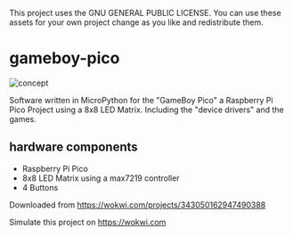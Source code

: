 This project uses the GNU GENERAL PUBLIC LICENSE.
You can use these assets for your own project change as you like
and redistribute them.

# gameboy-pico

![concept](https://user-images.githubusercontent.com/71700092/191033303-95596222-98a6-4277-b58b-ee6ee3a95078.png)


Software written in MicroPython for the "GameBoy Pico" a Raspberry Pi Pico Project using a 8x8 LED Matrix.
Including the "device drivers" and the games.

## hardware components

- Raspberry Pi Pico
- 8x8 LED Matrix using a max7219 controller
- 4 Buttons

Downloaded from https://wokwi.com/projects/343050162947490388

Simulate this project on https://wokwi.com